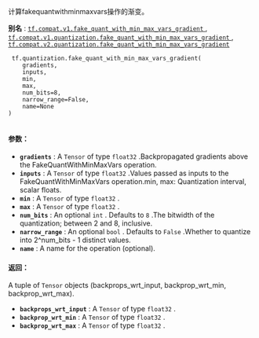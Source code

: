 计算fakequantwithminmaxvars操作的渐变。

**别名** : [ `tf.compat.v1.fake_quant_with_min_max_vars_gradient` ](/api_docs/python/tf/quantization/fake_quant_with_min_max_vars_gradient), [ `tf.compat.v1.quantization.fake_quant_with_min_max_vars_gradient` ](/api_docs/python/tf/quantization/fake_quant_with_min_max_vars_gradient), [ `tf.compat.v2.quantization.fake_quant_with_min_max_vars_gradient` ](/api_docs/python/tf/quantization/fake_quant_with_min_max_vars_gradient)

```
 tf.quantization.fake_quant_with_min_max_vars_gradient(
    gradients,
    inputs,
    min,
    max,
    num_bits=8,
    narrow_range=False,
    name=None
)
 
```

#### 参数：
- **`gradients`** : A  `Tensor`  of type  `float32` .Backpropagated gradients above the FakeQuantWithMinMaxVars operation.
- **`inputs`** : A  `Tensor`  of type  `float32` .Values passed as inputs to the FakeQuantWithMinMaxVars operation.min, max: Quantization interval, scalar floats.
- **`min`** : A  `Tensor`  of type  `float32` .
- **`max`** : A  `Tensor`  of type  `float32` .
- **`num_bits`** : An optional  `int` . Defaults to  `8` .The bitwidth of the quantization; between 2 and 8, inclusive.
- **`narrow_range`** : An optional  `bool` . Defaults to  `False` .Whether to quantize into 2^num_bits - 1 distinct values.
- **`name`** : A name for the operation (optional).


#### 返回：
A tuple of  `Tensor`  objects (backprops_wrt_input, backprop_wrt_min, backprop_wrt_max).

- **`backprops_wrt_input`** : A  `Tensor`  of type  `float32` .
- **`backprop_wrt_min`** : A  `Tensor`  of type  `float32` .
- **`backprop_wrt_max`** : A  `Tensor`  of type  `float32` .
